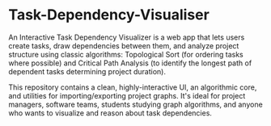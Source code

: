 # Task-Dependency-Visualiser
An Interactive Task Dependency Visualizer is a web app that lets users create tasks, draw dependencies between them, and analyze project structure using classic algorithms: Topological Sort (for ordering tasks where possible) and Critical Path Analysis (to identify the longest path of dependent tasks determining project duration).

This repository contains a clean, highly-interactive UI, an algorithmic core, and utilities for importing/exporting project graphs. It's ideal for project managers, software teams, students studying graph algorithms, and anyone who wants to visualize and reason about task dependencies.
